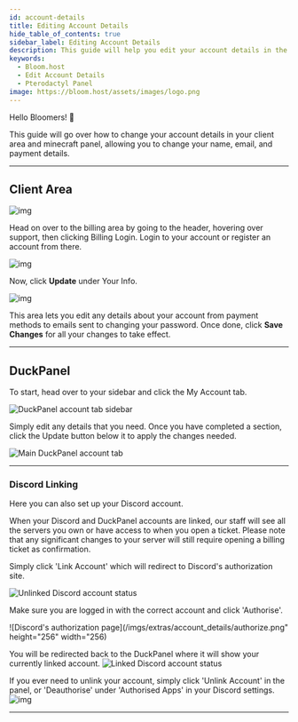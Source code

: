 ```yaml
---
id: account-details
title: Editing Account Details
hide_table_of_contents: true
sidebar_label: Editing Account Details
description: This guide will help you edit your account details in the billing panel, and on the minecraft panel
keywords:
  - Bloom.host
  - Edit Account Details
  - Pterodactyl Panel
image: https://bloom.host/assets/images/logo.png
---
```


Hello Bloomers! 👋

This guide will go over how to change your account details in your client area and minecraft panel, allowing you to change your name, email, and payment details.

---

## Client Area

![img](/imgs/extras/account_details/1.png)

Head on over to the billing area by going to the header, hovering over support, then clicking Billing Login. Login to your account or register an account from there. 

![img](/imgs/extras/account_details/2.png)

Now, click **Update** under Your Info. 

![img](/imgs/extras/account_details/3.png)

This area lets you edit any details about your account from payment methods to emails sent to changing your password. Once done, click **Save Changes** for all your changes to take effect. 

---

## DuckPanel

To start, head over to your sidebar and click the My Account tab.

![DuckPanel account tab sidebar](/imgs/extras/account_details/4.png)

Simply edit any details that you need. Once you have completed a section, click the Update button below it to apply the
changes needed.

![Main DuckPanel account tab](/imgs/extras/account_details/5.png)

---

### Discord Linking

Here you can also set up your Discord account.

When your Discord and DuckPanel accounts are linked, our staff will see all the servers you own or have access to when
you open a ticket. Please note that any significant changes to your server will still require opening a billing ticket
as confirmation.

Simply click 'Link Account' which will redirect to Discord's authorization site.

![Unlinked Discord account status](/imgs/extras/account_details/link.png)

Make sure you are logged in with the correct account and click 'Authorise'.

![Discord's authorization page](/imgs/extras/account_details/authorize.png" height="256" width="256)

You will be redirected back to the DuckPanel where it will show your currently linked account.
![Linked Discord account status](/imgs/extras/account_details/linked.png)

If you ever need to unlink your account, simply click 'Unlink Account' in the panel, or 'Deauthorise' under 'Authorised
Apps' in your Discord settings.
![img](/imgs/extras/account_details/deauthorize.png)

---
